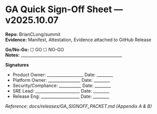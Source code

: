 # GA Quick Sign-Off Sheet — v2025.10.07

**Repo:** BrianCLong/summit  
**Evidence:** Manifest, Attestation, Evidence attached to GitHub Release

**Go/No-Go:** ☐ GO  ☐ NO-GO  
**Notes:** __________________________________________________

**Signatures**
- Product Owner: __________________  Date: ________
- Platform Owner: ________________  Date: ________
- Security/Compliance: ___________  Date: ________
- SRE Lead: ______________________  Date: ________
- Release Eng: ___________________  Date: ________

_Reference: docs/releases/GA_SIGNOFF_PACKET.md (Appendix A & B)_